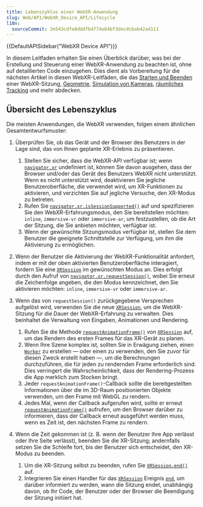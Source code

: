 ```yaml
---
title: Lebenszyklus einer WebXR-Anwendung
slug: Web/API/WebXR_Device_API/Lifecycle
l10n:
  sourceCommit: 3e543cdfe8dddfb4774a64bf3decdcbab42a4111
---
```


{{DefaultAPISidebar("WebXR Device API")}}

In diesem Leitfaden erhalten Sie einen Überblick darüber, was bei der Erstellung und Steuerung einer WebXR-Anwendung zu beachten ist, ohne auf detaillierten Code einzugehen. Dies dient als Vorbereitung für die nächsten Artikel in diesen WebXR-Leitfäden, die das [Starten und Beenden](/de/docs/Web/API/WebXR_Device_API/Startup_and_shutdown) einer WebXR-Sitzung, [Geometrie](/de/docs/Web/API/WebXR_Device_API/Geometry), [Simulation von Kameras](/de/docs/Web/API/WebXR_Device_API/Cameras), [räumliches Tracking](/de/docs/Web/API/WebXR_Device_API/Spatial_tracking) und mehr abdecken.

## Übersicht des Lebenszyklus

Die meisten Anwendungen, die WebXR verwenden, folgen einem ähnlichen Gesamtentwurfsmuster:

1. Überprüfen Sie, ob das Gerät und der Browser des Benutzers in der Lage sind, das von Ihnen geplante XR-Erlebnis zu präsentieren.

   1. Stellen Sie sicher, dass die WebXR-API verfügbar ist; wenn [`navigator.xr`](/de/docs/Web/API/Navigator/xr) undefiniert ist, können Sie davon ausgehen, dass der Browser und/oder das Gerät des Benutzers WebXR nicht unterstützt. Wenn es nicht unterstützt wird, deaktivieren Sie jegliche Benutzeroberfläche, die verwendet wird, um XR-Funktionen zu aktivieren, und verzichten Sie auf jegliche Versuche, den XR-Modus zu betreten.
   2. Rufen Sie [`navigator.xr.isSessionSupported()`](/de/docs/Web/API/XRSystem/isSessionSupported) auf und spezifizieren Sie den WebXR-Erfahrungsmodus, den Sie bereitstellen möchten: `inline`, `immersive-vr` oder `immersive-ar`, um festzustellen, ob die Art der Sitzung, die Sie anbieten möchten, verfügbar ist.
   3. Wenn der gewünschte Sitzungsmodus verfügbar ist, stellen Sie dem Benutzer die geeignete Schnittstelle zur Verfügung, um ihm die Aktivierung zu ermöglichen.

2. Wenn der Benutzer die Aktivierung der WebXR-Funktionalität anfordert, indem er mit der oben aktivierten Benutzeroberfläche interagiert, fordern Sie eine [`XRSession`](/de/docs/Web/API/XRSession) im gewünschten Modus an. Dies erfolgt durch den Aufruf von [`navigator.xr.requestSession()`](/de/docs/Web/API/XRSystem/requestSession), wobei Sie erneut die Zeichenfolge angeben, die den Modus kennzeichnet, den Sie aktivieren möchten: `inline`, `immersive-vr` oder `immersive-ar`.
3. Wenn das von `requestSession()` zurückgegebene Versprechen aufgelöst wird, verwenden Sie die neue [`XRSession`](/de/docs/Web/API/XRSession), um die WebXR-Sitzung für die Dauer der WebXR-Erfahrung zu verwalten. Dies beinhaltet die Verwaltung von Eingaben, Animationen und Rendering.

   1. Rufen Sie die Methode [`requestAnimationFrame()`](/de/docs/Web/API/XRSession/requestAnimationFrame) von [`XRSession`](/de/docs/Web/API/XRSession) auf, um das Rendern des ersten Frames für das XR-Gerät zu planen.
   2. Wenn Ihre Szene komplex ist, sollten Sie in Erwägung ziehen, einen [`Worker`](/de/docs/Web/API/Worker) zu erstellen — oder einen zu verwenden, den Sie zuvor für diesen Zweck erstellt haben —, um die Berechnungen durchzuführen, die für jeden zu rendernden Frame erforderlich sind. Dies verringert die Wahrscheinlichkeit, dass der Rendering-Prozess die App merklich zum Stocken bringt.
   3. Jeder `requestAnimationFrame()`-Callback sollte die bereitgestellten Informationen über die im 3D-Raum positionierten Objekte verwenden, um den Frame mit WebGL zu rendern.
   4. Jedes Mal, wenn der Callback aufgerufen wird, sollte er erneut [`requestAnimationFrame()`](/de/docs/Web/API/XRSession/requestAnimationFrame) aufrufen, um den Browser darüber zu informieren, dass der Callback erneut ausgeführt werden muss, wenn es Zeit ist, den nächsten Frame zu rendern.

4. Wenn die Zeit gekommen ist (z. B. wenn der Benutzer Ihre App verlässt oder Ihre Seite verlässt), beenden Sie die XR-Sitzung; andernfalls setzen Sie die Schleife fort, bis der Benutzer sich entscheidet, den XR-Modus zu beenden.
   1. Um die XR-Sitzung selbst zu beenden, rufen Sie [`XRSession.end()`](/de/docs/Web/API/XRSession/end) auf.
   2. Integrieren Sie einen Handler für das [`XRSession`](/de/docs/Web/API/XRSession) Ereignis [`end`](/de/docs/Web/API/XRSession/end_event), um darüber informiert zu werden, wann die Sitzung endet, unabhängig davon, ob Ihr Code, der Benutzer oder der Browser die Beendigung der Sitzung initiiert hat.
